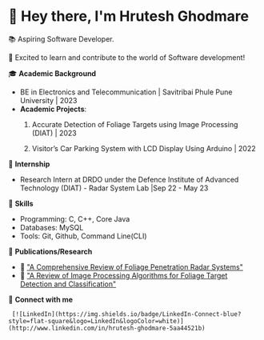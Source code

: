 
# 👋 Hey there, I'm **Hrutesh Ghodmare**

📚 Aspiring Software Developer.

🚀 Excited to learn and contribute to the world of Software development!

🎓 **Academic Background**
- BE in  Electronics and Telecommunication | Savitribai Phule Pune University | 2023
- **Academic Projects**:
  1. Accurate Detection of Foliage Targets using Image Processing (DIAT) | 2023
     
  3. Visitor’s Car Parking System with LCD Display Using Arduino | 2022

🧪 **Internship**
- Research Intern at DRDO under the Defence Institute of Advanced Technology (DIAT) - Radar System Lab |Sep 22 - May 23

💼 **Skills**
- Programming: C, C++, Core Java
- Databases: MySQL
- Tools: Git, Github, Command Line(CLI)

📖 **Publications/Research**
- 📝 ["A Comprehensive Review of Foliage Penetration Radar Systems"](https://www.researchpublish.com/papers/a-comprehensive-review-on-foliage-penetration-radar-systems)
- 📝 ["A Review of Image Processing Algorithms for Foliage Target Detection and Classification"](https://www.researchpublish.com/papers/a-review-on-image-processing-algorithm-for-foliage-target-detection-and-classification)

🔗 **Connect with me** 

     [![LinkedIn](https://img.shields.io/badge/LinkedIn-Connect-blue?style=flat-square&logo=LinkedIn&logoColor=white)](http://www.linkedin.com/in/hrutesh-ghodmare-5aa44521b)


